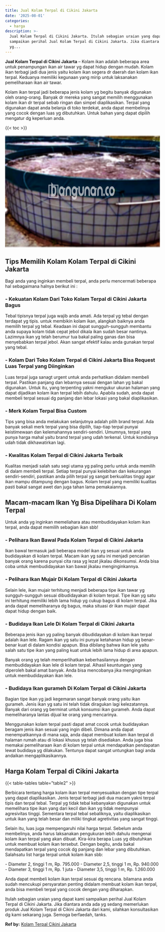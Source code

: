 ```yaml
---
title: Jual Kolam Terpal di Cikini Jakarta
date: '2025-08-01'
categories:
  - harga
description: >-
  Jual Kolam Terpal di Cikini Jakarta. Itulah sebagian uraian yang dapat kami
  sampaikan perihal Jual Kolam Terpal di Cikini Jakarta. Jika diantara anda ada
  yg...
---
```


**Jual Kolam Terpal di Cikini Jakarta** – Kolam ikan adalah beberapa area untuk penampungan ikan air tawar yg dapat hidup dengan mudah. Kolam ikan terbagi jadi dua jenis yaitu kolam ikan segera dr daerah dan kolam ikan terpal. Keduanya memiliki kegunaan yang mirip untuk laksanakan pemeliharaan ikan air tawar.

Kolam ikan terpal jadi beberapa jenis kolam yg begitu banyak digunakan oleh orang-orang. Banyak dr mereka yang sangat memilih menggunakan kolam ikan dr terpal sebab ringan dan simpel diaplikasikan. Terpal yang digunakan dapat anda belanja di toko terdekat, anda dapat membelinya yang cocok dengan luas yg dibutuhkan. Untuk bahan yang dapat dipilih mengatur dg keperluan anda.

{{< toc >}}

![Jual Kolam Terpal di Cikini Jakarta](/images/jual-kolam-terpal-53.png)

## Tips Memilih Kolam Kolam Terpal di Cikini Jakarta

Bagi anda yang inginkan membeli terpal, anda perlu mencermati beberapa hal sebagaimana halnya berikut ini :

### \- Kekuatan Kolam Dari Toko Kolam Terpal di Cikini Jakarta Bagus

Tebal tipisnya terpal juga wajib anda amati. Ada terpal yg tebal dengan terdapat yg tipis. untuk membikin kolam ikan, alangkah baiknya anda memilih terpal yg tebal. Keadaan ini dapat sungguh-sungguh membantu anda supaya kolam tidak cepat jebol dikala ikan sudah besar nantinya. Lazimnya ikan yg telah berumur tua bakal paling ganas dan bisa menyebabkan terpal jebol. Akan sangat efektif kalau anda gunakan terpal yang tebal.

### \- Kolam Dari Toko Kolam Terpal di Cikini Jakarta Bisa Request Luas Terpal yang Diinginkan

Luas terpal juga sanagt urgent untuk anda perhatikan didalam membeli terpal. Pastikan panjang dan lebarnya sesuai dengan lahan yg bakal digunakan. Untuk itu, yang terpenting yakni mengukur ukuran halaman yang dapat dijadikan kolam ikan terpal lebih dahulu. Apabila sudah, anda dapat membeli terpal sesuai dg panjang dan lebar lokasi yang bakal diaplikasikan.

### \- Merk Kolam Terpal Bisa Custom

Tips yang bisa anda melakukan selanjutnya adalah pilih brand terpal. Ada banyak sekali merk terpal yang bisa dipilih, tiap-tiap terpal punyai keistimewaan dan kelemahannya sendiri-sendiri. Umumnya, terpal yang punya harga mahal yaitu brand terpal yang udah terkenal. Untuk kondisinya udah tidak dikhawatirkan lagi.

### \- Kwalitas Kolam Terpal di Cikini Jakarta Terbaik

Kualitas menjadi salah satu segi utama yg paling perlu untuk anda memilih di dalam membeli terpal. Setiap terpal punyai kelebihan dan kekurangan sendiri-sendiri, pastikan anda pilih terpal yg sangat berkualitas tinggi agar ikan mampu ditampung dengan bagus. Kolam terpal yang memiliki kualitas pasti bakal sangat awet dan juga tahan lama pemakaiannya.

## Macam-macam Ikan Yg Bisa Dipelihara Di Kolam Terpal

Untuk anda yg inginkan memeliahara atau membudidayakan kolam ikan terpal, anda dapat memilih sebagian ikan sbb!

### \- Pelihara Ikan Bawal Pada Kolam Terpal di Cikini Jakarta

Ikan bawal termasuk jadi beberapa model ikan yg sesuai untuk anda budidayakan di kolam terpal. Macam ikan yg satu ini menjadi pencarian banyak orang karena punyai cita rasa yg lezat jikalau dikonsumsi. Anda bisa coba untuk membudidayakan kan bawal jikalau menginginkannya.

### \- Pelihara Ikan Mujair Di Kolam Terpal di Cikini Jakarta

Selain lele, ikan mujair terhitung menjadi beberapa tipe ikan tawar yg sungguh-sungguh sesuai dibudidayakan di kolam terpal. Tipe ikan yg satu ini terhitung memiliki lebih lama hidup yg cukup bagus di kolam terpal. Jika anda dapat memeliharanya dg bagus, maka situasi dr ikan mujair dapat dapat hidup dengan baik.

### \- Budidaya Ikan Lele Di Kolam Terpal di Cikini Jakarta

Beberapa jenis ikan yg paling banyak dibudidayakan di kolam ikan terpal adalah ikan lele. Ragam ikan yg satu ini punyai ketahanan hidup yg benar-benar kuat di dalam kondisi apapun. Bisa dibilang bahwa ikan lele yaitu salah satu tipe ikan yang paling kuat untuk lebih lama hidup di area apapun.

Banyak orang yg telah memperlihatkan keberhasilannya dengan membudidayakan ikan lele di kolam terpal. Alhasil keuntungan yang diperoleh bakal amat banyak. Anda bisa mencobanya jika menginginkan untuk membudidayakan ikan lele.

### \- Budidaya Ikan gurameh Di Kolam Terpal di Cikini Jakarta

Bagian tipe ikan yg jadi kegemaran sangat banyak orang yaitu ikan gurameh. Jenis ikan yg satu ini telah tidak diragukan lagi kelezatannya. Banyak dari orang yg berminat untuk konsumsi ikan gurameh. Anda dapat memeliharanya lantas dijual ke orang yang mencarinya.

Menggunakan kolam terpal pasti dapat amat cocok untuk budidayakan beragam jenis ikan sesuai yang ingin dibeli. Dimana anda dapat menempatkannya di mana saja, anda dapat membuat kolam ikan terpal di halaman rumah atau di lokasi khusus yg telah disediakan. Anda juga bisa memakai pemeliharaan ikan di kolam terpal untuk mendapatkan pendapatan lewat budidaya yg dilakukan. Tentunya dapat sangat untungkan bagi anda andaikan mengaplikasikannya.

## Harga Kolam Terpal di Cikini Jakarta

{{< table-tables table="table2" >}}

Berbicara tentang harga kolam ikan terpal menyesuaikan dengan tipe terpal yang dapat diaplikasikan. Jenis terpal terbagi jadi dua macam yakni terpal tipis dan terpal tebal. Terpal yg tidak tebal kebanyakan digunakan untuk memelihara tipe ikan yang dari kecil dan ikan yg tidak mempunyai agresivitas tinggi. Sementara terpal tebal sebaliknya, yaitu diaplikasikan untuk ikan yang telah besar dan miliki tingkat agretivitas yang sangat tinggi.

Selain itu, luas juga mempengaruhi nilai harga terpal. Sebelum anda membelinya, anda harus laksanakan pengukuran lebih dahulu mengenai kolam ikan terpal yang akan dibuat. Kira-kira berapa Luas yg dibutuhkan untuk membuat kolam ikan tersebut. Dengan begitu, anda bakal mendapatkan terpal yang cocok dg panjang dan lebar yang dibutuhkan. Salahsatu list harga terpal untuk kolam ikan sbb:

\- Diameter 2, tinggi 1 m, Rp. 795.000 - Diameter 2,5, tinggi 1 m, Rp. 940.000 - Diameter 3, tinggi 1 m, Rp. 1 juta - Diameter 3,5, tinggi 1 m, Rp. 1.260.000

Anda dapat membeli kolam ikan terpal sesuai dg rencana. bilamana anda sudah mencukupi persyaratan penting didalam membuat kolam ikan terpal, anda bisa membeli terpal yang cocok dengan yang diharapkan.

Itulah sebagian uraian yang dapat kami sampaikan perihal Jual Kolam Terpal di Cikini Jakarta. Jika diantara anda ada yg sedang memerlukan produk Jual Kolam Terpal di Cikini Jakarta dari kami, silahkan konsultasikan dg kami sekarang juga. Semoga berfaedah, tanks.

**Ref by:** [Kolam Terpal Cikini Jakarta](https://id.wikipedia.org/wiki/Kolam)
